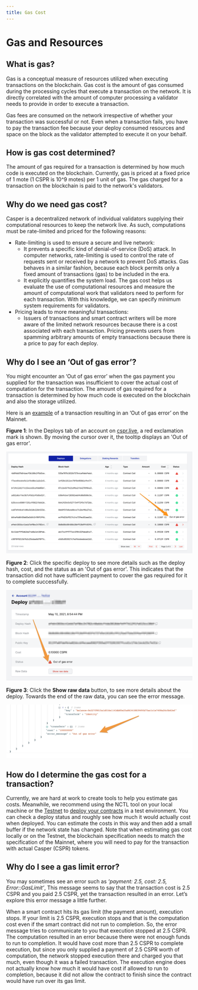 ```yaml
---
title: Gas Cost
---
```

# Gas and Resources

## What is gas?

Gas is a conceptual measure of resources utilized when executing transactions on the blockchain. Gas cost is the amount of gas consumed during the processing cycles that execute a transaction on the network. It is directly correlated with the amount of computer processing a validator needs to provide in order to execute a transaction.

Gas fees are consumed on the network irrespective of whether your transaction was successful or not. Even when a transaction fails, you have to pay the transaction fee because your deploy consumed resources and space on the block as the validator attempted to execute it on your behalf.

## How is gas cost determined?

The amount of gas required for a transaction is determined by how much code is executed on the blockchain. Currently, gas is priced at a fixed price of 1 mote (1 CSPR is 10^9 motes) per 1 unit of gas. The gas charged for a transaction on the blockchain is paid to the network's validators.

## Why do we need gas cost?

Casper is a decentralized network of individual validators supplying their computational resources to keep the network live. As such, computations must be rate-limited and priced for the following reasons:

-   Rate-limiting is used to ensure a secure and live network:
    -   It prevents a specific kind of denial-of-service (DoS) attack. In computer networks, rate-limiting is used to control the rate of requests sent or received by a network to prevent DoS attacks. Gas behaves in a similar fashion, because each block permits only a fixed amount of transactions (gas) to be included in the era.
    -   It explicitly quantifies the system load. The gas cost helps us evaluate the use of computational resources and measure the amount of computational work that validators need to perform for each transaction. With this knowledge, we can specify minimum system requirements for validators.
-   Pricing leads to more meaningful transactions:
    -   Issuers of transactions and smart contract writers will be more aware of the limited network resources because there is a cost associated with each transaction. Pricing prevents users from spamming arbitrary amounts of empty transactions because there is a price to pay for each deploy.

## Why do I see an ‘Out of gas error’?

You might encounter an ‘Out of gas error’ when the gas payment you supplied for the transaction was insufficient to cover the actual cost of computation for the transaction. The amount of gas required for a transaction is determined by how much code is executed on the blockchain and also the storage utilized.

Here is an [example](https://cspr.live/deploy/afeb43036c41e667af8bc34782c48a66cf4da3818defe9f761291fa515cc38b9) of a transaction resulting in an ‘Out of gas error’ on the Mainnet.

**Figure 1**: In the Deploys tab of an account on [cspr.live](https://cspr.live/), a red exclamation mark is shown. By moving the cursor over it, the tooltip displays an 'Out of gas error'.

![](./gas-concepts/error-deploys.png)

**Figure 2**: Click the specific deploy to see more details such as the deploy hash, cost, and the status as an 'Out of gas error'. This indicates that the transaction did not have sufficient payment to cover the gas required for it to complete successfully.

![](./gas-concepts/error-account.png)

**Figure 3**: Click the **Show raw data** button, to see more details about the deploy. Towards the end of the raw data, you can see the error message.

![](./gas-concepts/error-raw.png)

## How do I determine the gas cost for a transaction?

Currently, we are hard at work to create tools to help you estimate gas costs. Meanwhile, we recommend using the NCTL tool on your local machine or the [Testnet](https://testnet.cspr.live/) to [deploy your contracts](../../developers/cli/sending-deploys.md) in a test environment. You can check a deploy status and roughly see how much it would actually cost when deployed. You can estimate the costs in this way and then add a small buffer if the network state has changed. Note that when estimating gas cost locally or on the Testnet, the blockchain specification needs to match the specification of the Mainnet, where you will need to pay for the transaction with actual Casper (CSPR) tokens.

## Why do I see a gas limit error?

You may sometimes see an error such as _‘payment: 2.5, cost: 2.5, Error::GasLimit’_, This message seems to say that the transaction cost is 2.5 CSPR and you paid 2.5 CSPR, yet the transaction resulted in an error. Let’s explore this error message a little further.

When a smart contract hits its gas limit (the payment amount), execution stops. If your limit is 2.5 CSPR, execution stops and that is the computation cost even if the smart contract did not run to completion. So, the error message tries to communicate to you that execution stopped at 2.5 CSPR. The computation resulted in an error because there were not enough funds to run to completion. It would have cost more than 2.5 CSPR to complete execution, but since you only supplied a payment of 2.5 CSPR worth of computation, the network stopped execution there and charged you that much, even though it was a failed transaction. The execution engine does not actually know how much it would have cost if allowed to run to completion, because it did not allow the contract to finish since the contract would have run over its gas limit.
